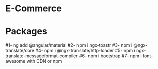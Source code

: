 # E-Commerce

# Packages

#1- ng add @angular/material
#2- npm i ngx-toastr
#3- npm i @ngx-translate/core
#4- npm i @ngx-translate/http-loader
#5- npm i ngx-translate-messageformat-compiler
#6- npm i bootstrap
#7- npm i font-awesome with CDN or npm
